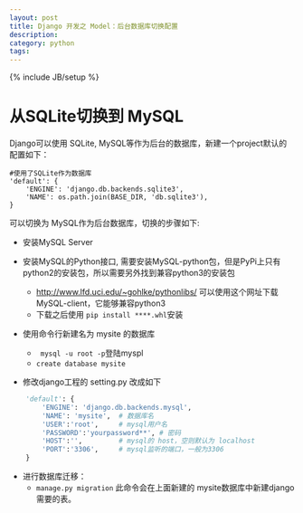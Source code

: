 ```yaml
---
layout: post
title: Django 开发之 Model：后台数据库切换配置
description: 
category: python
tags: 
---
```

{% include JB/setup %}

# 从SQLite切换到 MySQL
Django可以使用 SQLite, MySQL等作为后台的数据库，新建一个project默认的配置如下：
    
    #使用了SQLite作为数据库    
    'default': {
        'ENGINE': 'django.db.backends.sqlite3',
        'NAME': os.path.join(BASE_DIR, 'db.sqlite3'),
    }

可以切换为 MySQL作为后台数据库，切换的步骤如下:

- 安装MySQL Server
- 安装MySQL的Python接口, 需要安装MySQL-python包，但是PyPi上只有python2的安装包，所以需要另外找到兼容python3的安装包
    + http://www.lfd.uci.edu/~gohlke/pythonlibs/ 可以使用这个网址下载 MySQL-client，它能够兼容python3
    + 下载之后使用 `pip install ****.whl`安装

- 使用命令行新建名为 mysite 的数据库
    + ` mysql -u root -p`登陆myspl
    + `create database mysite`


- 修改django工程的 setting.py 改成如下

```python
    'default': {
        'ENGINE': 'django.db.backends.mysql',
        'NAME': 'mysite',  # 数据库名
        'USER':'root',     # mysql用户名
        'PASSWORD':'yourpassword**', # 密码
        'HOST':'',         # mysql的 host，空则默认为 localhost
        'PORT':'3306',     # mysql监听的端口，一般为3306
    }
```

- 进行数据库迁移：
    + `manage.py migration` 此命令会在上面新建的 mysite数据库中新建django需要的表。

